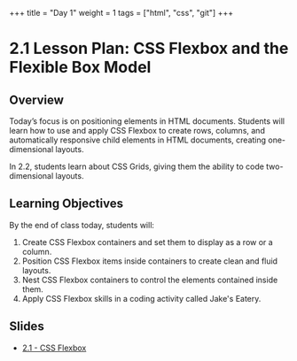 +++
title = "Day 1"
weight = 1
tags = ["html", "css", "git"] 
+++

# 2.1 Lesson Plan: CSS Flexbox and the Flexible Box Model

## Overview

Today’s focus is on positioning elements in HTML documents. Students will learn how to use and apply CSS Flexbox to create rows, columns, and automatically responsive child elements in HTML documents, creating one-dimensional layouts.

In 2.2, students learn about CSS Grids, giving them the ability to code two-dimensional layouts.

## Learning Objectives

By the end of class today, students will:

1. Create CSS Flexbox containers and set them to display as a row or a column.
2. Position CSS Flexbox items inside containers to create clean and fluid layouts.
3. Nest CSS Flexbox containers to control the elements contained inside them.
4. Apply CSS Flexbox skills in a coding activity called Jake's Eatery.

## Slides

* [2.1 - CSS Flexbox](https://docs.google.com/presentation/d/1TzVF8Pm3l1xAze9U_0H_mp8PJR-tqn5NCWhmWYXaQms/edit?usp=sharing)